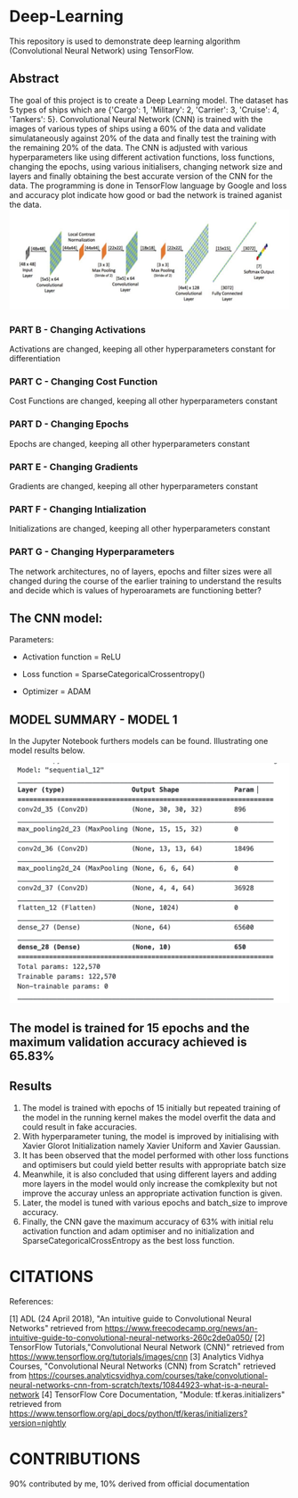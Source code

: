 # Deep-Learning
This repository is used to demonstrate deep learning algorithm (Convolutional Neural Network) using TensorFlow. 
## Abstract
The goal of this project is to create a Deep Learning model. The dataset has 5 types of ships which are {'Cargo': 1, 'Military': 2, 'Carrier': 3, 'Cruise': 4, 'Tankers': 5}. Convolutional Neural Network (CNN) is trained with the images of various types of ships using a 60% of the data and validate simulataneously against 20% of the data and finally test the training with the remaining 20% of the data. The CNN is adjusted with various hyperparameters like using different activation functions, loss functions, changing the epochs, using various initialisers, changing network size and layers and finally obtaining the best accurate version of the CNN for the data. The programming is done in TensorFlow language by Google and loss and accuracy plot indicate how good or bad the network is trained aganist the data.
![](CNNArchitecture.jpeg)
### PART B - Changing Activations
Activations are changed, keeping all other hyperparameters constant for differentiation

### PART C - Changing Cost Function
Cost Functions are changed, keeping all other hyperparameters constant

### PART D - Changing Epochs
Epochs are changed, keeping all other hyperparameters constant

### PART E - Changing Gradients
Gradients are changed, keeping all other hyperparameters constant

### PART F - Changing Intialization
Initializations are changed, keeping all other hyperparameters constant

### PART G - Changing Hyperparameters
The network architectures, no of layers, epochs and filter sizes were all changed during the course of the earlier training to understand the results and decide which is values of hyperoaramets are functioning better?

## The CNN model:
Parameters:

- Activation function = ReLU

- Loss function = SparseCategoricalCrossentropy()

- Optimizer = ADAM

## MODEL SUMMARY - MODEL 1
In the Jupyter Notebook furthers models can be found. Illustrating one model results below.

![](Model_Sample.png)
## The model is trained for 15 epochs and the maximum validation accuracy achieved is 65.83%

## Results
1. The model is trained with epochs of 15 initially but repeated training of the model in the running kernel makes the model overfit the data and could result in fake accuracies.
2. With hyperparameter tuning, the model is improved by initialising with Xavier Glorot Initialization namely Xavier Uniform and Xavier Gaussian.
3. It has been observed that the model performed with other loss functions and optimisers but could yield better results with appropriate batch size
4. Meanwhile, it is also concluded that using different layers and adding more layers in the model would only increase the comkplexity but not improve the accuray unless an appropriate activation function is given.
5. Later, the model is tuned with various epochs and batch_size to improve accuracy.
6. Finally, the CNN gave the maximum accuracy of 63% with initial relu activation function and adam optimiser and no initialization and SparseCategoricalCrossEntropy as the best loss function.

# CITATIONS
References:

[1] ADL (24 April 2018), "An intuitive guide to Convolutional Neural Networks" retrieved from https://www.freecodecamp.org/news/an-intuitive-guide-to-convolutional-neural-networks-260c2de0a050/
[2] TensorFlow Tutorials,"Convolutional Neural Network (CNN)" retrieved from https://www.tensorflow.org/tutorials/images/cnn
[3] Analytics Vidhya Courses, "Convolutional Neural Networks (CNN) from Scratch" retrieved from https://courses.analyticsvidhya.com/courses/take/convolutional-neural-networks-cnn-from-scratch/texts/10844923-what-is-a-neural-network
[4] TensorFlow Core Documentation, "Module: tf.keras.initializers" retrieved from https://www.tensorflow.org/api_docs/python/tf/keras/initializers?version=nightly

# CONTRIBUTIONS
90% contributed by me, 10% derived from official documentation
